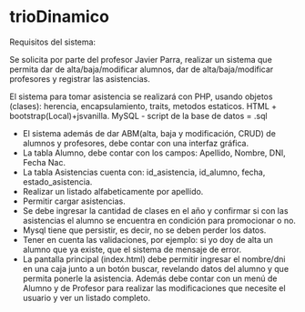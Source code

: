 # trioDinamico




Requisitos del sistema:

Se solicita por parte del profesor Javier Parra, realizar un sistema que permita dar de alta/baja/modificar alumnos, dar de alta/baja/modificar profesores y registrar las asistencias.

El sistema para tomar asistencia se  realizará con PHP, usando objetos (clases): herencia, encapsulamiento, traits, metodos estaticos. HTML + bootstrap(Local)+jsvanilla. MySQL - script de la base de datos = .sql

- El sistema además de dar ABM(alta, baja y modificación, CRUD) de alumnos y profesores, debe contar con una interfaz gráfica.
- La tabla Alumno, debe contar con los campos: Apellido, Nombre, DNI, Fecha Nac.
- La tabla Asistencias cuenta con: id_asistencia, id_alumno, fecha, estado_asistencia.
- Realizar un listado alfabeticamente por apellido.
- Permitir cargar asistencias.
- Se debe ingresar la cantidad de clases en el año y confirmar si con las asistencias el alumno se encuentra en condición para promocionar o no.
- Mysql tiene que persistir, es decir, no se deben perder los datos.
- Tener en cuenta las validaciones, por ejemplo: si yo doy de alta un alumno que ya existe, que el sistema de mensaje de error.
- La pantalla principal (index.html) debe permitir ingresar el nombre/dni en una caja junto a un botón buscar, revelando datos del alumno y que permita ponerle la asistencia. Además debe contar con un menú de Alumno y de Profesor para realizar las modificaciones que necesite el usuario y ver un listado completo.
